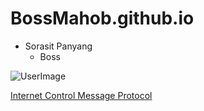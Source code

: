 # BossMahob.github.io
- Sorasit Panyang
  - Boss

![UserImage](images/NisitProfile)

[Internet Control Message Protocol](icmp)  
